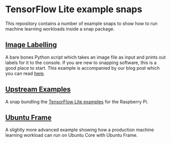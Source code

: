 # TensorFlow Lite example snaps

This repository contains a number of example snaps to show how to run machine learning workloads inside a snap package.

## [Image Labelling](image-labelling)

A bare bones Python script which takes an image file as input and prints out labels for it to the console.
If you are new to snapping software, this is a good place to start.
This example is accompanied by our blog post which you can read [here](https://ubuntu.com/blog/ai-inference-on-edge-with-tensorflow-lite).

## [Upstream Examples](upstream-examples)

A snap bundling the [TensorFlow Lite examples](https://www.tensorflow.org/lite/examples) for the Raspberry Pi.

## [Ubuntu Frame](ubuntu-frame)

A slightly more advanced example showing how a production machine learning workload can run on Ubuntu Core with Ubuntu Frame.
